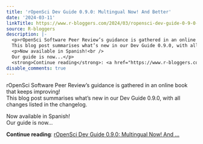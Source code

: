 ```yaml
---
title: 'rOpenSci Dev Guide 0.9.0: Multingual Now! And Better'
date: '2024-03-11'
linkTitle: https://www.r-bloggers.com/2024/03/ropensci-dev-guide-0-9-0-multingual-now-and-better/
source: R-bloggers
description: |-
  <p>rOpenSci Software Peer Review’s guidance is gathered in an online book that keeps improving!<br />
  This blog post summarises what’s new in our Dev Guide 0.9.0, with all changes listed in the changelog.</p>
  <p>Now available in Spanish!<br />
  Our guide is now...</p>
  <strong>Continue reading</strong>: <a href="https://www.r-bloggers.com/2024/03/ropensci-dev-guide-0-9-0-multingual-now-and-better/">rOpenSci Dev Guide 0.9.0: Multingual Now! And ...
disable_comments: true
---
```

<p>rOpenSci Software Peer Review’s guidance is gathered in an online book that keeps improving!<br />
This blog post summarises what’s new in our Dev Guide 0.9.0, with all changes listed in the changelog.</p>
<p>Now available in Spanish!<br />
Our guide is now...</p>
<strong>Continue reading</strong>: <a href="https://www.r-bloggers.com/2024/03/ropensci-dev-guide-0-9-0-multingual-now-and-better/">rOpenSci Dev Guide 0.9.0: Multingual Now! And ...
